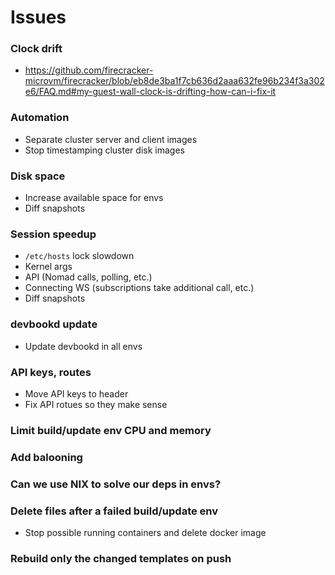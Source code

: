 # Issues
### Clock drift
- https://github.com/firecracker-microvm/firecracker/blob/eb8de3ba1f7cb636d2aaa632fe96b234f3a302e6/FAQ.md#my-guest-wall-clock-is-drifting-how-can-i-fix-it

### Automation
- Separate cluster server and client images
- Stop timestamping cluster disk images

### Disk space
- Increase available space for envs
- Diff snapshots

### Session speedup
- `/etc/hosts` lock slowdown
- Kernel args
- API (Nomad calls, polling, etc.)
- Connecting WS (subscriptions take additional call, etc.)
- Diff snapshots

### devbookd update
- Update devbookd in all envs

### API keys, routes
- Move API keys to header
- Fix API rotues so they make sense

### Limit build/update env CPU and memory

### Add balooning

### Can we use NIX to solve our deps in envs?

### Delete files after a failed build/update env
- Stop possible running containers and delete docker image

### Rebuild only the changed templates on push
